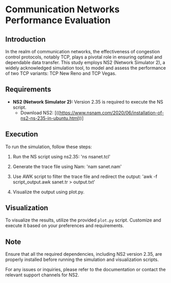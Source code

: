 # Communication Networks Performance Evaluation

## Introduction
In the realm of communication networks, the effectiveness of congestion control protocols, notably TCP, plays a pivotal role in ensuring optimal and dependable data transfer. This study employs NS2 (Network Simulator 2), a widely acknowledged simulation tool, to model and assess the performance of two TCP variants: TCP New Reno and TCP Vegas.

## Requirements
- **NS2 (Network Simulator 2):** Version 2.35 is required to execute the NS script.
  - Download NS2: [((https://www.nsnam.com/2020/06/installation-of-ns2-ns-235-in-ubuntu.html))]

## Execution
To run the simulation, follow these steps:

1. Run the NS script using ns2.35:
'ns nsanet.tcl'

2. Generate the trace file using Nam:
'nam sanet.nam'

3. Use AWK script to filter the trace file and redirect the output:
'awk -f script_output.awk sanet.tr > output.txt'


4. Visualize the output using plot.py.

## Visualization
To visualize the results, utilize the provided `plot.py` script. Customize and execute it based on your preferences and requirements.

## Note
Ensure that all the required dependencies, including NS2 version 2.35, are properly installed before running the simulation and visualization scripts.

For any issues or inquiries, please refer to the documentation or contact the relevant support channels for NS2.
